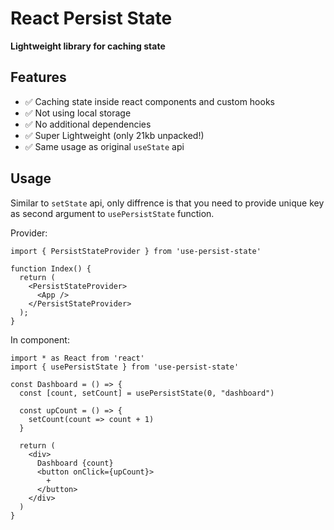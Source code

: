 # React Persist State

**Lightweight library for caching state**

## Features
- ✅ Caching state inside react components and custom hooks
- ✅ Not using local storage
- ✅ No additional dependencies
- ✅ Super Lightweight (only 21kb unpacked!)
- ✅ Same usage as original ```useState``` api
## Usage

Similar to ```setState``` api, only diffrence is that you need to provide unique key as second argument to ```usePersistState``` function.

Provider:
```
import { PersistStateProvider } from 'use-persist-state'

function Index() {
  return (
    <PersistStateProvider>
      <App />
    </PersistStateProvider>
  );
}
```

In component:
```
import * as React from 'react'
import { usePersistState } from 'use-persist-state'

const Dashboard = () => {
  const [count, setCount] = usePersistState(0, "dashboard")
 
  const upCount = () => {
    setCount(count => count + 1)
  }

  return (
    <div>
      Dashboard {count}
      <button onClick={upCount}>
        +
      </button>
    </div>
  )
}

```
